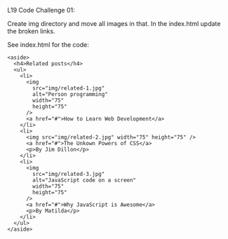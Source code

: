 L19 Code Challenge 01:

Create img directory and move all images in that. In the index.html update the broken links.

See index.html for the code:

    <aside>
      <h4>Related posts</h4>
      <ul>
        <li>
          <img
            src="img/related-1.jpg"
            alt="Person programming"
            width="75"
            height="75"
          />
          <a href="#">How to Learn Web Development</a>
        </li>
        <li>
          <img src="img/related-2.jpg" width="75" height="75" />
          <a href="#">The Unkown Powers of CSS</a>
          <p>By Jim Dillon</p>
        </li>
        <li>
          <img
            src="img/related-3.jpg"
            alt="JavaScript code on a screen"
            width="75"
            height="75"
          />
          <a href="#">Why JavaScript is Awesome</a>
          <p>By Matilda</p>
        </li>
      </ul>
    </aside>
